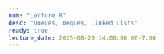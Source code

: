 ```yaml
---
num: "Lecture 8"
desc: "Queues, Deques, Linked Lists"
ready: true
lecture_date: 2025-08-20 14:00:00.00-7:00
---
```

